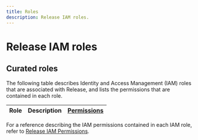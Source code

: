 ```yaml
---
title: Roles
description: Release IAM roles.
---
```


# Release IAM roles

## Curated roles

The following table describes Identity and Access Management (IAM) roles that are associated with Release, and lists the permissions that are contained in each role.

| Role | Description | [Permissions](/release/docs/reference/iam/permissions) |
| --- | --- | --- |

For a reference describing the IAM permissions contained in each IAM role, refer to [Release IAM Permissions](/release/docs/reference/iam/permissions).
